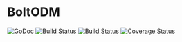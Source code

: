 # BoltODM

[![GoDoc](https://godoc.org/github.com/TheHippo/boltodm?status.png)](https://godoc.org/github.com/TheHippo/boltodm) [![Build Status](https://travis-ci.org/TheHippo/boltodm.svg?branch=master)](https://travis-ci.org/TheHippo/boltodm) [![Build Status](https://drone.io/github.com/TheHippo/boltodm/status.png)](https://drone.io/github.com/TheHippo/boltodm/latest) [![Coverage Status](https://coveralls.io/repos/TheHippo/boltodm/badge.svg?branch=master&service=github)](https://coveralls.io/github/TheHippo/boltodm?branch=master)
